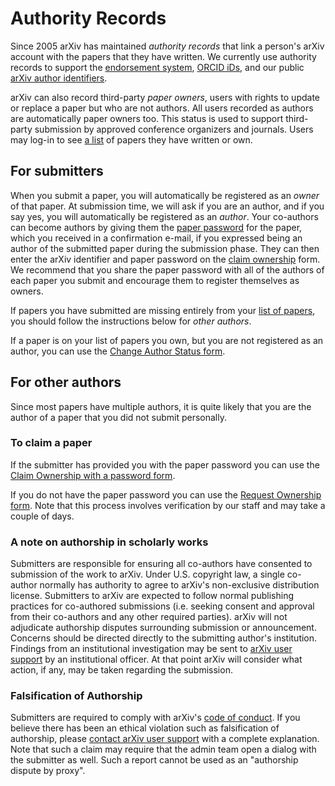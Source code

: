 # Authority Records


Since 2005 arXiv has maintained *authority records* that link a person's
arXiv account with the papers that they have written. We currently
use authority records to support the [endorsement system](endorsement.md),
[ORCID iDs](orcid.md), and our public [arXiv author
identifiers](author_identifiers.md).

arXiv can also record third-party *paper owners*, users with rights to
update or replace a paper but who are not authors. All users recorded as
authors are automatically paper owners too. This status is used to
support third-party submission by approved conference organizers and
journals. Users may log-in to see [a list](https://arxiv.org/user/) of
papers they have written or own.

## For submitters

When you submit a paper, you will automatically be registered as an *owner* of
that paper. At submission time, we will ask if you are an author, and if you
say yes, you will automatically be registered as an *author*. Your co-authors
can become authors by giving them the [paper password](passwords.md) for the
paper, which you received in a confirmation e-mail, if you expressed being an
author of the submitted paper during the submission phase. They can then enter
the arXiv identifier and paper password on the [claim
ownership](https://arxiv.org/auth/need-paper-password) form. We recommend that
you share the paper password with all of the authors of each paper you submit
and encourage them to register themselves as owners.

If papers you have submitted are missing entirely from your [list of
papers](https://arxiv.org/user/), you should follow the instructions below for
*other authors*.

If a paper is on your list of papers you own, but you are not registered as an author,
you can use the [Change Author Status form](https://arxiv.org/auth/change-author-status).

## For other authors

Since most papers have multiple authors, it is quite likely that you are the author of a paper that you did not submit personally.

### To claim a paper

If the submitter has provided you with the paper password you can use the [Claim Ownership with a password form](https://arxiv.org/auth/need-paper-password).

If you do not have the paper password you can use the [Request Ownership form](https://arxiv.org/auth/request-ownership). Note that this process involves verification by our staff and may take a couple of days.

<span id="coauthor"></span>
###  A note on authorship in scholarly works

Submitters are responsible for ensuring all co-authors have consented to submission of the work to arXiv. Under U.S. copyright law, a single co-author normally has authority to agree to arXiv's non-exclusive distribution license. Submitters to arXiv are expected to follow normal publishing practices for co-authored submissions (i.e. seeking consent and approval from their co-authors and any other required parties). arXiv will not adjudicate authorship disputes surrounding submission or announcement. Concerns should be directed directly to the submitting author's institution. Findings from an institutional investigation may be sent to [arXiv user support](https://arxiv.org/support) by an institutional officer. At that point arXiv will consider what action, if any, may be taken regarding the submission.

### Falsification of Authorship

Submitters are required to comply with arXiv's [code of conduct](policies/code_of_conduct.md). If you believe there has been an ethical violation such as falsification of authorship, please [contact arXiv user support](https://arxiv.org/support/moderation_help) with a complete explanation. Note that such a claim may require that the admin team open a dialog with the submitter as well. Such a report cannot be used as an "authorship dispute by proxy".
